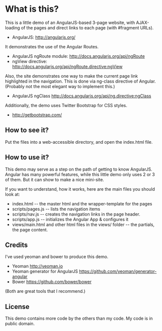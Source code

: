 # What is this?

This is a little demo of an AngularJS-based 3-page website, 
with AJAX-loading of the pages and direct links to each page 
(with #fragment URLs).

 * AngularJS: http://angularjs.org/

It demonstrates the use of the Angular Routes.

 * AngularJS ngRoute module: http://docs.angularjs.org/api/ngRoute
 * ngView directive: http://docs.angularjs.org/api/ngRoute.directive:ngView

Also, the site demonstrates one way to make the current page 
link highlighted in the navigation. This is done via ng-class
directive of Angular. (Probably not the most elegant way to 
implement this.)

 * AngularJS ngClass http://docs.angularjs.org/api/ng.directive:ngClass

Additionally, the demo uses Twitter Bootstrap for CSS styles.

 * http://getbootstrap.com/


## How to see it?

Put the files into a web-accessible directory, and open the 
index.html file.


## How to use it?

This demo may serve as a step on the path of getting to know 
AngularJS. Angular has many powerful features, while this 
little demo only uses 2 or 3 of them. But it can show to make
a nice mini-site.

If you want to understand, how it works, here are the main files 
you should look at:

 * index.html -- the master html and the wrapper-template for the pages
 * scripts/pages.js -- lists the navigation items
 * scripts/nav.js -- creates the navigation links in the page header.
 * scripts/app.js -- initializes the Angular App & configures it
 * views/main.html and other html files in the views/ folder -- the 
   partials, the page content.


## Credits

I've used yeoman and bower to produce this demo.

 * Yeoman http://yeoman.io
 * Yeoman generator for AngularJS https://github.com/yeoman/generator-angular
 * Bower https://github.com/bower/bower

(Both are great tools that I recommend.)


## License

This demo contains more code by the others than my code. My code is in 
public domain.
